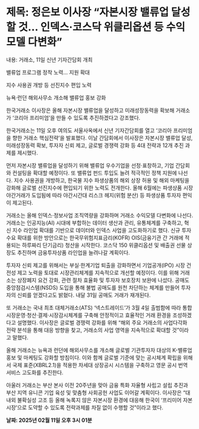 # **제목: 정은보 이사장 “자본시장 밸류업 달성할 것… 인덱스·코스닥 위클리옵션 등 수익모델 다변화”**

  내용: 거래소, 11일 신년 기자간담회 개최

밸류업 프로그램 정착 노력… 지원 확대

지수 사용권 개방 등 선진지수 편입 노력

뉴욕·런던 해외사무소 개소해 밸류업 홍보 강화

한국거래소 이사장은 올해 자본시장 밸류업을 달성하고 미래성장동력을 확보해 거래소가 ‘코리아 프리미엄’을 만들 수 있도록 추진하겠다고 강조했다.

한국거래소는 11일 오후 여의도 서울사옥에서 신년 기자간담회를 열고 ‘코리아 프리미엄을 향한 거래소 핵심전략’을 발표했다. 이날 간담회에서 이사장은 자본시장 밸류업 달성, 미래성장동력 확보, 투자자 신뢰 제고, 글로벌 경쟁력 강화 등 4대 전략과 12개 추진 과제를 제시했다.

먼저 자본시장 밸류업을 달성하기 위해 밸류업 우수기업을 선정·표창하고, 기업 간담회와 컨설팅을 확대할 예정이다. 또 밸류업 펀드 투입도 늘려 적극적인 정책 지원에 나선다. 지수 사용권을 개방하고, 한국물 지수 파생상품의 해외 상장 허용 및 해외 마케팅을 강화해 글로벌 선진지수에 편입되기 위한 노력도 전개한다. 올해 6월에는 파생상품 시장 야간거래가 도입됨에 따라 야간시간대 리스크 헤지(위험 분산) 등 파생상품 투자자 편익이 제고된다.

거래소는 올해 인덱스·정보사업 조직역량을 강화하며 거래소 수익모델 다변화에 나선다. 거래소는 인공지능(AI) 시대에 부합하는 데이터 생산과 관리, 유통체계를 구축하고, 혁신 지수 라인업 확대를 기반으로 데이터와 인덱스 사업을 고도화하기로 했다. 신규 투자 수요 확대를 위한 방안으로는 한국무위험지표금리(KOFR) OIS(금융기관 간 거래에 적용되는 하루짜리 단기금리) 청산을 시작한다. 코스닥 150 위클리옵션 및 배출권 선물 상장도 추진하며 금융투자상품 라인업을 늘려나갈 계획이다.

투자자 신뢰 제고를 위해서는 부실·한계기업 퇴출을 강화하면서 기업공개(IPO) 시장 건전성 제고 노력을 토대로 시장관리체계를 지속적으로 개선할 예정이다. 이를 위해 거래소는 상장폐지 요건 강화, 관련 절차 효율화 및 투자자 보호장치 보완에 나섰다. 공매도 중앙점검시스템(NSDS) 도입을 통해 불법 공매도를 원천 차단하는 체계를 만들어 투자자의 신뢰를 얻겠다고도 밝혔다. 내달 31일 공매도 거래가 재개된다.

또 거래소는 국내 최초 대체거래소(ATS) ‘넥스트레이드’가 3월 4일 출범함에 따라 통합 시장운영·청산·결제·시장감시체계를 구축해 안정적이고 효율적인 거래 환경을 조성하겠다고 설명했다. 이사장은 글로벌 경쟁력 강화를 위해 “해외 주요 거래소의 사업다각화 전략 분석을 통해 대응 방향을 찾고, 거래소의 사업 영역을 지속적으로 확대할 것”이라고 말했다.

올해 거래소는 뉴욕과 런던에 해외사무소를 개소해 글로벌 기관투자자 대상의 K-밸류업 홍보 및 마케팅도 강화할 방침이다. 이와 함께 글로벌 기준에 맞는 공시체계 확립을 위해서 국제 표준(XBRL2.1)을 적용한 차세대 상장공시 시스템을 구축하고 영문 공시 번역 서비스 고도화를 추진한다.

아울러 거래소는 부산 본사 이전 20주년을 맞아 금융 특화 자율형 사립고 설립 추진과 부산 지역 유니콘 기업 육성 및 맞춤형 사회공헌 사업도 이어갈 계획이다. 이사장은 “대내외 불확실성 고조 등 올해 녹록지 않은 자본시장 환경에 대응해 한국이 ‘프리미어 자본 시장’으로 도약할 수 있도록 전략과제를 차질 없이 수행할 것”이라고 했다.

  **날짜: 2025년 02월 11일 오후 3시 01분**